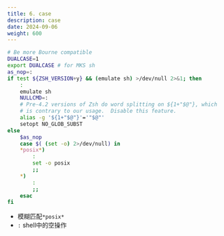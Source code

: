 ```yaml
---
title: 6. case
description: case
date: 2024-09-06
weight: 600
---
```

<style>
th, td {
  border: 1px solid rgb(190, 190, 190);
}
</style>






```bash
# Be more Bourne compatible
DUALCASE=1
export DUALCASE # for MKS sh
as_nop=:
if test ${ZSH_VERSION+y} && (emulate sh) >/dev/null 2>&1; then
	:
	emulate sh
	NULLCMD=:
	# Pre-4.2 versions of Zsh do word splitting on ${1+"$@"}, which
	# is contrary to our usage.  Disable this feature.
	alias -g '${1+"$@"}'='"$@"'
	setopt NO_GLOB_SUBST
else
	$as_nop
	case $( (set -o) 2>/dev/null) in
	*posix*)
		:
		set -o posix
		;;
	*)
		:
		;;
	esac
fi

```

- 模糊匹配`*posix*`
- `:` shell中的空操作











